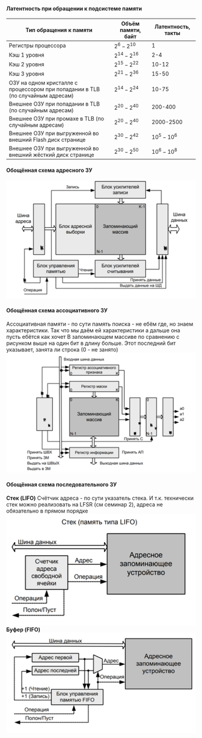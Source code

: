 #### Латентность при обращении к подсистеме памяти

|Тип обращения к памяти|Объём памяти, байт|Латентность, такты|
|----------------------|------------------|------------------|
|Регистры процессора|$2^{6}-2^{10}$|1|
|Кэш 1 уровня|$2^{14}-2^{16}$|2-4|
|Кэш 2 уровня|$2^{15}-2^{22}$|10-12|
|Кэш 3 уровня|$2^{21}-2^{36}$|15-50|
|ОЗУ на одном кристалле с процессором при попадании в TLB (по случайным адресам)|$2^{14}-2^{24}$|10-75|
|Внешнее ОЗУ при попадании в TLB (по случайным адресам)|$2^{20}-2^{40}$|200-400|
|Внешнее ОЗУ при промахе в TLB (по случайным адресам)|$2^{20}-2^{40}$|2000-2500|
|Внешнее ОЗУ при выгруженной во внешний Flash диск странице|$2^{30}-2^{42}$|$10^5-10^6$|
|Внешнее ОЗУ при выгруженной во внешний жёсткий диск странице|$2^{30}-2^{50}$|$10^6-10^8$|

#### Обощённая схема адресного ЗУ

![Pasted image 20250306145003.png](%D0%9F%D0%B8%D0%BA%D1%87%D0%B8/%D0%9B%D0%B5%D0%BA%D1%86%D0%B8%D0%B8/Pasted%20image%2020250306145003.png)

#### Обощённая схема ассоциативного ЗУ

Ассоциативная памяти - по сути память поиска - не ебём где, но знаем характеристики. Так что мы даём ей характеристики а дальше она пусть ебётся как хочет
В запоминающем массиве по сравнению с рисунком выше на один бит в длину больше. Этот последний бит указывает, занята ли строка (0 - не занято)
![Pasted image 20250306145732.png](%D0%9F%D0%B8%D0%BA%D1%87%D0%B8/%D0%9B%D0%B5%D0%BA%D1%86%D0%B8%D0%B8/Pasted%20image%2020250306145732.png)

#### Обощённая схема последовательного ЗУ

**Стек (LIFO)**
Счётчик адреса - по сути указатель стека. И т.к. технически стек можно реализовать на LFSR (см семинар 2), адреса не обязательно в прямом порядке
![Pasted image 20250306151530.png](%D0%9F%D0%B8%D0%BA%D1%87%D0%B8/%D0%9B%D0%B5%D0%BA%D1%86%D0%B8%D0%B8/Pasted%20image%2020250306151530.png)
**Буфер (FIFO)**
![Pasted image 20250306152051.png](%D0%9F%D0%B8%D0%BA%D1%87%D0%B8/%D0%9B%D0%B5%D0%BA%D1%86%D0%B8%D0%B8/Pasted%20image%2020250306152051.png)

